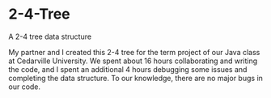 # 2-4-Tree
A 2-4 tree data structure 

My partner and I created this 2-4 tree for the term project of our Java class at Cedarville University. We spent about 16 hours collaborating and writing the code, and I spent an additional 4 hours debugging some issues and completing the data structure. To our knowledge, there are no major bugs in our code. 
